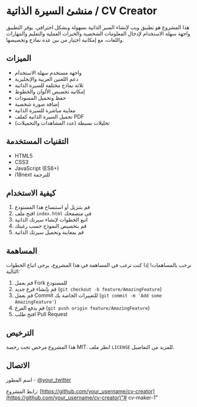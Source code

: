 # منشئ السيرة الذاتية / CV Creator

هذا المشروع هو تطبيق ويب لإنشاء السير الذاتية بسهولة وبشكل احترافي. يوفر التطبيق واجهة سهلة الاستخدام لإدخال المعلومات الشخصية والخبرات العملية والتعليم والمهارات واللغات، مع إمكانية اختيار من بين عدة نماذج وتخصيصها.

## الميزات

- واجهة مستخدم سهلة الاستخدام
- دعم اللغتين العربية والإنجليزية
- ثلاثة نماذج مختلفة للسيرة الذاتية
- إمكانية تخصيص الألوان والخطوط
- حفظ وتحميل المسودات
- إضافة صورة شخصية
- معاينة مباشرة للسيرة الذاتية
- تحميل السيرة الذاتية كملف PDF
- تحليلات بسيطة (عدد المشاهدات والتحميلات)

## التقنيات المستخدمة

- HTML5
- CSS3
- JavaScript (ES6+)
- i18next للترجمة

## كيفية الاستخدام

1. قم بتنزيل أو استنساخ هذا المستودع
2. افتح ملف `index.html` في متصفحك
3. اتبع الخطوات لإنشاء سيرتك الذاتية
4. قم بتخصيص النموذج حسب رغبتك
5. قم بمعاينة وتحميل سيرتك الذاتية

## المساهمة

نرحب بالمساهمات! إذا كنت ترغب في المساهمة في هذا المشروع، يرجى اتباع الخطوات التالية:

1. قم بعمل Fork للمستودع
2. قم بإنشاء فرع جديد (`git checkout -b feature/AmazingFeature`)
3. قم بعمل Commit للتغييرات الخاصة بك (`git commit -m 'Add some AmazingFeature'`)
4. قم بدفع الفرع (`git push origin feature/AmazingFeature`)
5. افتح طلب Pull Request

## الترخيص

هذا المشروع مرخص تحت رخصة MIT. انظر ملف `LICENSE` للمزيد من التفاصيل.

## الاتصال

اسم المطور - [@your_twitter](https://twitter.com/your_twitter)

رابط المشروع: [https://github.com/your_username/cv-creator](https://github.com/your_username/cv-creator)"# cv-maker-1" 
